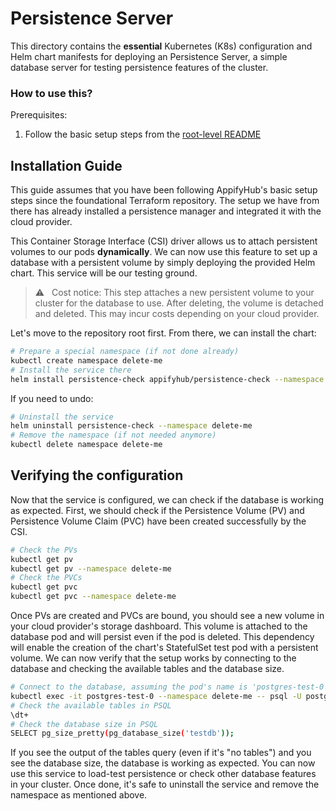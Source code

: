 # Persistence Server

This directory contains the **essential** Kubernetes (K8s) configuration and Helm chart manifests for deploying an Persistence Server, a simple database server for testing persistence features of the cluster.

### How to use this?

Prerequisites:

  1. Follow the basic setup steps from the [root-level README](../README.md)

## Installation Guide

This guide assumes that you have been following AppifyHub's basic setup steps since the foundational Terraform repository. The setup we have from there has already installed a persistence manager and integrated it with the cloud provider.

This Container Storage Interface (CSI) driver allows us to attach persistent volumes to our pods **dynamically**. We can now use this feature to set up a database with a persistent volume by simply deploying the provided Helm chart. This service will be our testing ground.

> ⚠️ &nbsp; Cost notice: This step attaches a new persistent volume to your cluster for the database to use. After deleting, the volume is detached and deleted. This may incur costs depending on your cloud provider.

Let's move to the repository root first. From there, we can install the chart:

```bash
# Prepare a special namespace (if not done already)
kubectl create namespace delete-me
# Install the service there
helm install persistence-check appifyhub/persistence-check --namespace delete-me
```

If you need to undo:

```bash
# Uninstall the service
helm uninstall persistence-check --namespace delete-me
# Remove the namespace (if not needed anymore)
kubectl delete namespace delete-me
```

## Verifying the configuration

Now that the service is configured, we can check if the database is working as expected. First, we should check if the Persistence Volume (PV) and Persistence Volume Claim (PVC) have been created successfully by the CSI.

```bash
# Check the PVs
kubectl get pv
kubectl get pv --namespace delete-me
# Check the PVCs
kubectl get pvc
kubectl get pvc --namespace delete-me
```

Once PVs are created and PVCs are bound, you should see a new volume in your cloud provider's storage dashboard. This volume is attached to the database pod and will persist even if the pod is deleted. This dependency will enable the creation of the chart's StatefulSet test pod with a persistent volume. We can now verify that the setup works by connecting to the database and checking the available tables and the database size.

```bash
# Connect to the database, assuming the pod's name is 'postgres-test-0'
kubectl exec -it postgres-test-0 --namespace delete-me -- psql -U postgres testdb
# Check the available tables in PSQL
\dt+
# Check the database size in PSQL
SELECT pg_size_pretty(pg_database_size('testdb'));
```

If you see the output of the tables query (even if it's "no tables") and you see the database size, the database is working as expected. You can now use this service to load-test persistence or check other database features in your cluster. Once done, it's safe to uninstall the service and remove the namespace as mentioned above.
